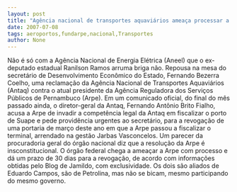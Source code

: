 ```yaml
---
layout: post
title: "Agência nacional de transportes aquaviários ameaça processar a Arpe por intromissão na área de portos"
date: 2007-07-08
tags: aeroportos,fundarpe,nacional,Transportes
author: None
---
```

N&atilde;o &eacute; s&oacute; com a Ag&ecirc;ncia Nacional de Energia El&eacute;trica (Aneel) que o ex-deputado estadual Ranilson Ramos arruma briga n&atilde;o.
Repousa na mesa do secret&aacute;rio de Desenvolvimento Econ&ocirc;mico do Estado, Fernando Bezerra Coelho, uma reclama&ccedil;&atilde;o da Ag&ecirc;ncia Nacional de Transportes Aquavi&aacute;rios (Antaq) contra o atual presidente da Ag&ecirc;ncia Reguladora dos Servi&ccedil;os P&uacute;blicos de Pernambuco (Arpe).
Em um comunicado oficial, do final do m&ecirc;s passado ainda, o diretor-geral da Antaq, Fernando Ant&ocirc;nio Brito Fialho, acusa a Arpe de invadir a compet&ecirc;ncia legal da Antaq em fiscalizar o porto de Suape e pede provid&ecirc;ncia urgentes ao secret&aacute;rio, para a revoga&ccedil;&atilde;o de uma portaria de mar&ccedil;o deste ano em que a Arpe passou a fiscalizar o terminal, arrendado na gest&atilde;o Jarbas Vasconcelos.
Um parecer da procuradoria geral do &oacute;rg&atilde;o nacional diz que a resolu&ccedil;&atilde;o da Arpe &eacute; insconstitucional. O &oacute;rg&atilde;o federal chega a amea&ccedil;ar a Arpe com processo e d&aacute; um prazo de 30 dias para a revoga&ccedil;&atilde;o, de acordo com informa&ccedil;&otilde;es obtidas pelo Blog de Jamildo, com exclusividade.
Os dois s&atilde;o aliados de Eduardo Campos, s&atilde;o de Petrolina, mas n&atilde;o se bicam, mesmo participando do mesmo governo. 